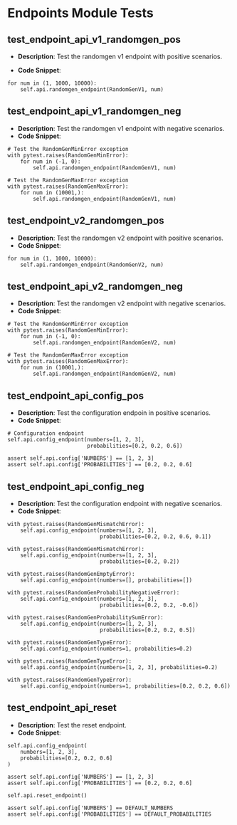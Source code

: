 # Endpoints Module Tests

## test_endpoint_api_v1_randomgen_pos


- **Description**: Test the randomgen v1 endpoint with positive scenarios. 

- **Code Snippet**:

```text
for num in (1, 1000, 10000):
    self.api.randomgen_endpoint(RandomGenV1, num)
  ```

## test_endpoint_api_v1_randomgen_neg
- **Description**: Test the randomgen v1 endpoint with negative scenarios.
- **Code Snippet**:

```text
# Test the RandomGenMinError exception
with pytest.raises(RandomGenMinError):
    for num in (-1, 0):
        self.api.randomgen_endpoint(RandomGenV1, num)

# Test the RandomGenMaxError exception
with pytest.raises(RandomGenMaxError):
    for num in (10001,):
        self.api.randomgen_endpoint(RandomGenV1, num)
  ```

## test_endpoint_v2_randomgen_pos

- **Description**: Test the randomgen v2 endpoint with positive scenarios. 
- **Code Snippet**:

```text
for num in (1, 1000, 10000):
    self.api.randomgen_endpoint(RandomGenV2, num)
```

## test_endpoint_api_v2_randomgen_neg
- **Description**: Test the randomgen v2 endpoint with negative scenarios.
- **Code Snippet**:

```text
# Test the RandomGenMinError exception
with pytest.raises(RandomGenMinError):
    for num in (-1, 0):
        self.api.randomgen_endpoint(RandomGenV2, num)

# Test the RandomGenMaxError exception
with pytest.raises(RandomGenMaxError):
    for num in (10001,):
        self.api.randomgen_endpoint(RandomGenV2, num)
```

## test_endpoint_api_config_pos

- **Description**: Test the configuration endpoin in positive scenarios.
- **Code Snippet**:
```text
# Configuration endpoint
self.api.config_endpoint(numbers=[1, 2, 3],
                         probabilities=[0.2, 0.2, 0.6])

assert self.api.config['NUMBERS'] == [1, 2, 3]
assert self.api.config['PROBABILITIES'] == [0.2, 0.2, 0.6]
  ```

## test_endpoint_api_config_neg
- **Description**: Test the configuration endpoint with negative scenarios.
- **Code Snippet**:
```text
with pytest.raises(RandomGenMismatchError):
    self.api.config_endpoint(numbers=[1, 2, 3],
                             probabilities=[0.2, 0.2, 0.6, 0.1])

with pytest.raises(RandomGenMismatchError):
    self.api.config_endpoint(numbers=[1, 2, 3],
                             probabilities=[0.2, 0.2])

with pytest.raises(RandomGenEmptyError):
    self.api.config_endpoint(numbers=[], probabilities=[])

with pytest.raises(RandomGenProbabilityNegativeError):
    self.api.config_endpoint(numbers=[1, 2, 3],
                             probabilities=[0.2, 0.2, -0.6])

with pytest.raises(RandomGenProbabilitySumError):
    self.api.config_endpoint(numbers=[1, 2, 3],
                             probabilities=[0.2, 0.2, 0.5])

with pytest.raises(RandomGenTypeError):
    self.api.config_endpoint(numbers=1, probabilities=0.2)

with pytest.raises(RandomGenTypeError):
    self.api.config_endpoint(numbers=[1, 2, 3], probabilities=0.2)

with pytest.raises(RandomGenTypeError):
    self.api.config_endpoint(numbers=1, probabilities=[0.2, 0.2, 0.6])
  ```

## test_endpoint_api_reset

- **Description**: Test the reset endpoint.
- **Code Snippet**:
```text
self.api.config_endpoint(
    numbers=[1, 2, 3],
    probabilities=[0.2, 0.2, 0.6]
)

assert self.api.config['NUMBERS'] == [1, 2, 3]
assert self.api.config['PROBABILITIES'] == [0.2, 0.2, 0.6]

self.api.reset_endpoint()

assert self.api.config['NUMBERS'] == DEFAULT_NUMBERS
assert self.api.config['PROBABILITIES'] == DEFAULT_PROBABILITIES
```
